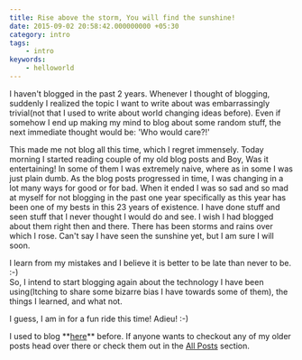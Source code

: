 ```yaml
---
title: Rise above the storm, You will find the sunshine!
date: 2015-09-02 20:58:42.000000000 +05:30
category: intro
tags:
    - intro
keywords:
    - helloworld
---
```



I haven't blogged in the past 2 years. Whenever I thought of blogging, suddenly I realized the topic I want to write about was embarrassingly trivial(not that I used to write about world changing ideas before). Even if somehow I end up making my mind to blog about some random stuff, the next immediate thought would be: 'Who would care?!'  
  
This made me not blog all this time, which I regret immensely. Today morning I started reading couple of my old blog posts and Boy, Was it entertaining! In some of them I was extremely naive, where as in some I was just plain dumb. As the blog posts progressed in time, I was changing in a lot many ways for good or for bad. When it ended I was so sad and so mad at myself for not blogging in the past one year specifically as this year has been one of my bests in this 23 years of existence. I have done stuff and seen stuff that I never thought I would do and see. I wish I had blogged about them right then and there. There has been storms and rains over which I rose. Can't say I have seen the sunshine yet, but I am sure I will soon.  
  
I learn from my mistakes and I believe it is better to be late than never to be. :-)  
So, I intend to start blogging again about the technology I have been using(Itching to share some bizarre bias I have towards some of them), the things I learned, and what not.  
  
I guess, I am in for a fun ride this time! Adieu! :-)  
  
I used to blog \*\*[here](http://nandajavarma.wordpress.com)\*\* before. If anyone wants to checkout any of my older posts head over there or check them out in the [All Posts](http://gemiam.in/posts/) section.
